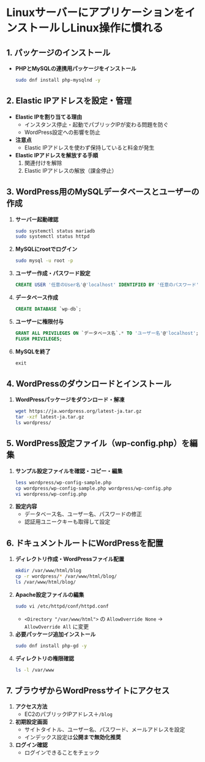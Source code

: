 # LinuxサーバーにアプリケーションをインストールしLinux操作に慣れる

## 1. パッケージのインストール
- **PHPとMySQLの連携用パッケージをインストール**  
  ```bash
  sudo dnf install php-mysqlnd -y
  ```

## 2. Elastic IPアドレスを設定・管理
- **Elastic IPを割り当てる理由**  
  - インスタンス停止・起動でパブリックIPが変わる問題を防ぐ
  - WordPress設定への影響を防止
- **注意点**  
  - Elastic IPアドレスを使わず保持していると料金が発生
- **Elastic IPアドレスを解放する手順**  
  1. 関連付けを解除  
  2. Elastic IPアドレスの解放（課金停止）

## 3. WordPress用のMySQLデータベースとユーザーの作成
1. **サーバー起動確認**
   ```bash
   sudo systemctl status mariadb
   sudo systemctl status httpd
   ```
2. **MySQLにrootでログイン**
   ```bash
   sudo mysql -u root -p
   ```
3. **ユーザー作成・パスワード設定**
   ```sql
   CREATE USER '任意のUser名'@'localhost' IDENTIFIED BY '任意のパスワード';
   ```
4. **データベース作成**
   ```sql
   CREATE DATABASE `wp-db`;
   ```
5. **ユーザーに権限付与**
   ```sql
   GRANT ALL PRIVILEGES ON `データベース名`.* TO 'ユーザー名'@'localhost';
   FLUSH PRIVILEGES;
   ```
6. **MySQLを終了**
   ```sql
   exit
   ```

## 4. WordPressのダウンロードとインストール
1. **WordPressパッケージをダウンロード・解凍**
   ```bash
   wget https://ja.wordpress.org/latest-ja.tar.gz
   tar -xzf latest-ja.tar.gz
   ls wordpress/
   ```

## 5. WordPress設定ファイル（wp-config.php）を編集
1. **サンプル設定ファイルを確認・コピー・編集**
   ```bash
   less wordpress/wp-config-sample.php
   cp wordpress/wp-config-sample.php wordpress/wp-config.php
   vi wordpress/wp-config.php
   ```
2. **設定内容**
   - データベース名、ユーザー名、パスワードの修正
   - 認証用ユニークキーも取得して設定

## 6. ドキュメントルートにWordPressを配置
1. **ディレクトリ作成・WordPressファイル配置**
   ```bash
   mkdir /var/www/html/blog
   cp -r wordpress/* /var/www/html/blog/
   ls /var/www/html/blog/
   ```
2. **Apache設定ファイルの編集**
   ```bash
   sudo vi /etc/httpd/conf/httpd.conf
   ```
   - `<Directory "/var/www/html">` の `AllowOverride None` → `AllowOverride All` に変更
3. **必要パッケージ追加インストール**
   ```bash
   sudo dnf install php-gd -y
   ```
4. **ディレクトリの権限確認**
   ```bash
   ls -l /var/www
   ```

## 7. ブラウザからWordPressサイトにアクセス
1. **アクセス方法**
   - EC2のパブリックIPアドレス＋`/blog`
2. **初期設定画面**
   - サイトタイトル、ユーザー名、パスワード、メールアドレスを設定
   - インデックス設定は**公開まで無効化推奨**
3. **ログイン確認**
   - ログインできることをチェック

